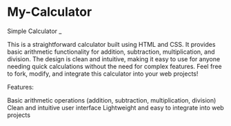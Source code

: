 # My-Calculator

Simple Calculator _

This is a straightforward calculator built using HTML and CSS. It provides basic arithmetic functionality for addition, subtraction, multiplication, and division. The design is clean and intuitive, making it easy to use for anyone needing quick calculations without the need for complex features. Feel free to fork, modify, and integrate this calculator into your web projects!

Features:

Basic arithmetic operations (addition, subtraction, multiplication, division)
Clean and intuitive user interface
Lightweight and easy to integrate into web projects
